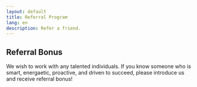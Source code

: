 ```yaml
---
layout: default
title: Referral Program
lang: en
description: Refer a friend.
---
```




## Referral Bonus

We wish to work with any talented individuals. If you know someone who is smart, energaetic, proactive, and driven to succeed, please introduce us and receive referral bonus!

